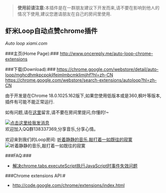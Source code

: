><strong>使用前请注意:</strong>本插件是在一群朋友建议下开发而来,请不要在影响到他人的情况下使用,建议您邀请朋友在自己的房间里使用. 

虾米Loop自动点赞chrome插件
---
_Auto loop xiami.com_

###主页(Home Page):###
<http://www.oncereply.me/auto-loop-chrome-extensions>

###下载(Download):###
<https://chrome.google.com/webstore/detail/auto-loop/mghcdhmkpcpokjlfeimlmbcmklimjjhf?hl=zh-CN>  
<https://chrome.google.com/webstore/search-extensions/autoloop?hl=zh-CN>

由于开发是在Chrome 18.0.1025.162版下,如果您使用低版本或是360,枫叶等版本,插件有可能不能正常运行.

如有问题,请在[这里](https://github.com/oncereply/autoloop/issues)留言,请不要在房间里提问,你懂的!~

<a href="http://sighttp.qq.com/authd?IDKEY=8e30d6216ec341f69459ac78da55221c55f05b6e4b25aa2b" rel="nofollow"><img border="0" src="http://wpa.qq.com/imgd?IDKEY=8e30d6216ec341f69459ac78da55221c55f05b6e4b25aa2b&amp;pic=41&amp;e=e.jpg" alt="点击这里给我发消息" title="点击这里给我发消息"></a>  
欢迎加入QQ群138337369,分享音乐,分享心情。

欢迎来到我们的Loop房间: [听着静静的音乐,敲打着一如既往的寂寞](http://loop.xiami.com/room/29066 "听着静静的音乐,敲打着一如既往的寂寞")  
![听着静静的音乐,敲打着一如既往的寂寞](https://raw.github.com/oncereply/autoloop/master/resources/29066.jpg)

###FAQ:###
* [解决chrome.tabs.executeScript执行JavaScript时事件失效问题](http://www.oncereply.me/articles/2012/04/16/1334601805281.html "解决chrome.tabs.executeScript执行JavaScript时事件失效问")

###Chrome extensions API:#
* <http://code.google.com/chrome/extensions/index.html>